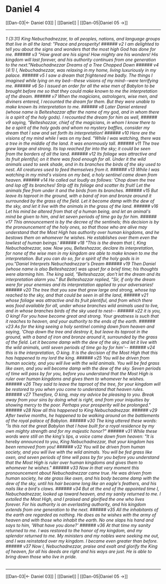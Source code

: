 # Daniel 4

[[Dan-03|← Daniel 03]] | [[Daniel]] | [[Dan-05|Daniel 05 →]]
***

###### 1 (3:31) King Nebuchadnezzar, to all peoples, nations, and language groups that live in all the land: "Peace and prosperity! ###### v2 I am delighted to tell you about the signs and wonders that the most high God has done for me. ###### v3 "How great are his signs! How mighty are his wonders! His kingdom will last forever, and his authority continues from one generation to the next."Nebuchadnezzar Dreams of a Tree Chopped Down ###### v4 (4:1) I, Nebuchadnezzar, was relaxing in my home, living luxuriously in my palace. ###### v5 I saw a dream that frightened me badly. The things I imagined while lying on my bed--these visions of my mind--were terrifying me. ###### v6 So I issued an order for all the wise men of Babylon to be brought before me so that they could make known to me the interpretation of the dream. ###### v7 When the magicians, astrologers, wise men, and diviners entered, I recounted the dream for them. But they were unable to make known its interpretation to me. ###### v8 Later Daniel entered (whose name is Belteshazzar after the name of my god, and in whom there is a spirit of the holy gods). I recounted the dream for him as well, ###### v9 saying, "Belteshazzar, chief of the magicians, in whom I know there to be a spirit of the holy gods and whom no mystery baffles, consider my dream that I saw and set forth its interpretation! ###### v10 Here are the visions of my mind while I was on my bed. "While I was watching, there was a tree in the middle of the land. It was enormously tall. ###### v11 The tree grew large and strong. Its top reached far into the sky; it could be seen from the borders of all the land. ###### v12 Its foliage was attractive and its fruit plentiful; on it there was food enough for all. Under it the wild animals used to seek shade, and in its branches the birds of the sky used to nest. All creatures used to feed themselves from it. ###### v13 While I was watching in my mind's visions on my bed, a holy sentinel came down from heaven. ###### v14 He called out loudly as follows: 'Chop down the tree and lop off its branches! Strip off its foliage and scatter its fruit! Let the animals flee from under it and the birds from its branches. ###### v15 But leave its taproot in the ground, with a band of iron and bronze around it surrounded by the grass of the field. Let it become damp with the dew of the sky, and let it live with the animals in the grass of the land. ###### v16 Let his mind be altered from that of a human being, and let an animal's mind be given to him, and let seven periods of time go by for him. ###### v17 This announcement is by the decree of the sentinels; this decision is by the pronouncement of the holy ones, so that those who are alive may understand that the Most High has authority over human kingdoms, and he bestows them on whomever he wishes. He establishes over them even the lowliest of human beings.' ###### v18 "This is the dream that I, King Nebuchadnezzar, saw. Now you, Belteshazzar, declare its interpretation, for none of the wise men in my kingdom are able to make known to me the interpretation. But you can do so, for a spirit of the holy gods is in you."Daniel Interprets Nebuchadnezzar's Dream ###### v19 Then Daniel (whose name is also Belteshazzar) was upset for a brief time; his thoughts were alarming him. The king said, "Belteshazzar, don't let the dream and its interpretation alarm you." But Belteshazzar replied, "Sir, if only the dream were for your enemies and its interpretation applied to your adversaries! ###### v20 The tree that you saw that grew large and strong, whose top reached to the sky, and that could be seen in all the land, ###### v21 whose foliage was attractive and its fruit plentiful, and from which there was food available for all, under whose branches wild animals used to live, and in whose branches birds of the sky used to nest-- ###### v22 it is you, O king! For you have become great and strong. Your greatness is such that it reaches to heaven, and your authority to the ends of the earth. ###### v23 As for the king seeing a holy sentinel coming down from heaven and saying, 'Chop down the tree and destroy it, but leave its taproot in the ground, with a band of iron and bronze around it, surrounded by the grass of the field. Let it become damp with the dew of the sky, and let it live with the wild animals, until seven periods of time go by for him'-- ###### v24 this is the interpretation, O king. It is the decision of the Most High that this has happened to my lord the king. ###### v25 You will be driven from human society, and you will live with the wild animals. You will be fed grass like oxen, and you will become damp with the dew of the sky. Seven periods of time will pass by for you, before you understand that the Most High is ruler over human kingdoms and gives them to whomever he wishes. ###### v26 They said to leave the taproot of the tree, for your kingdom will be restored to you when you come to understand that heaven rules. ###### v27 Therefore, O king, may my advice be pleasing to you. Break away from your sins by doing what is right, and from your iniquities by showing mercy to the poor. Perhaps your prosperity will be prolonged." ###### v28 Now all this happened to King Nebuchadnezzar. ###### v29 After twelve months, he happened to be walking around on the battlements of the royal palace of Babylon. ###### v30 The king uttered these words: "Is this not the great Babylon that I have built for a royal residence by my own mighty strength and for my majestic honor?" ###### v31 While these words were still on the king's lips, a voice came down from heaven: "It is hereby announced to you, King Nebuchadnezzar, that your kingdom has been removed from you! ###### v32 You will be driven from human society, and you will live with the wild animals. You will be fed grass like oxen, and seven periods of time will pass by for you before you understand that the Most High is ruler over human kingdoms and gives them to whomever he wishes." ###### v33 Now in that very moment this pronouncement about Nebuchadnezzar came true. He was driven from human society, he ate grass like oxen, and his body became damp with the dew of the sky, until his hair became long like an eagle's feathers, and his nails like a bird's claws. ###### v34 But at the end of the appointed time I, Nebuchadnezzar, looked up toward heaven, and my sanity returned to me. I extolled the Most High, and I praised and glorified the one who lives forever. For his authority is an everlasting authority, and his kingdom extends from one generation to the next. ###### v35 All the inhabitants of the earth are regarded as nothing. He does as he wishes with the army of heaven and with those who inhabit the earth. No one slaps his hand and says to him, 'What have you done?' ###### v36 At that time my sanity returned to me. I was restored to the honor of my kingdom, and my splendor returned to me. My ministers and my nobles were seeking me out, and I was reinstated over my kingdom. I became even greater than before. ###### v37 Now I, Nebuchadnezzar, praise and exalt and glorify the King of heaven, for all his deeds are right and his ways are just. He is able to bring down those who live in pride.

***
[[Dan-03|← Daniel 03]] | [[Daniel]] | [[Dan-05|Daniel 05 →]]
